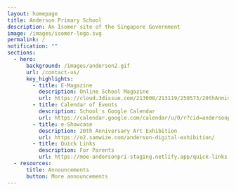 ```yaml
---
layout: homepage
title: Anderson Primary School
description: An Isomer site of the Singapore Government
image: /images/isomer-logo.svg
permalink: /
notification: ""
sections:
  - hero:
      background: /images/anderson2.gif
      url: /contact-us/
      key_highlights:
        - title: E-Magazine
          description: Online School Magazine
          url: https://cloud.3dissue.com/213008/213119/250573/20thAnniversaryCommemorativeBook/index.html
        - title: Calendar of Events
          description: School's Google Calendar
          url: https://calendar.google.com/calendar/u/0/r?cid=andersonprischool@gmail.com
        - title: e-Showcase
          description: 20th Anniversary Art Exhibition
          url: https://o2.samwize.com/anderson-digital-exhibition/
        - title: Quick Links
          description: For Parents
          url: https://moe-andersonpri-staging.netlify.app/quick-links
  - resources:
      title: Announcements
      button: More announcements
---
```


